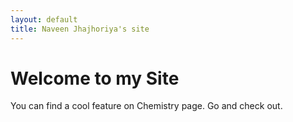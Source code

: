 ```yaml
---
layout: default
title: Naveen Jhajhoriya's site
---
```

# Welcome to my Site
You can find a cool feature on Chemistry page. Go and check out.